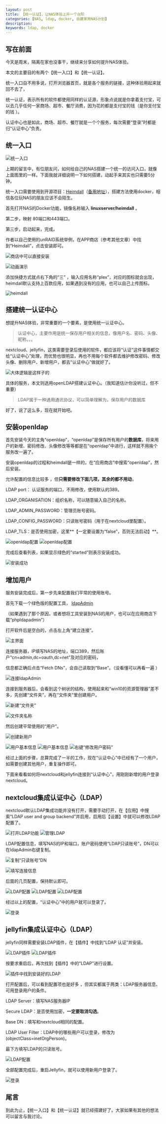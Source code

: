 ```yaml
---
layout: post
title: 【统一认证】，让NAS体验上升一个台阶
categories: [NAS, ldap, docker, 自建家用NAS计划]
description: 
keywords: ldap, docker
---
```


## 写在前面
今天是周末，隔离在家也没事干，继续来分享如何提升NAS体验。

本文的主要目的有两个【统一入口】和【统一认证】。

统一入口自不用多说，打开浏览器首页，就是各个服务的链接，这种体验用起来就回不去了，

统一认证，表示所有的软件都使用同样的认证源，形象点说就是你拿着支付宝，可以去几乎任何一家商场、超市、餐厅消费，因为花的都是支付宝的钱（是你支付宝的钱 ）。

认证中心也是如此，商场、超市、餐厅就是一个个服务，每次需要“登录”时都是归“认证中心”负责。



## 统一入口
![统一入口](/images/blog/2020-03-01-nas-ldap-integration/heimdall_dashboard.png)

上期的留言中，有位朋友问，如何给自己的NAS搭建一个统一的访问入口，就像上面图里的一样。下面我就详细说明一下如何搭建，动起手来其实也只需要5分钟。

统一入口需要使用到开源项目：[Heimdall](https://gitlab.com/BenjaminDobell/Heimdall)（[备用地址](https://github.com/linuxserver/Heimdall)），搭建方法使用docker，相信各位玩NAS的朋友应该不会陌生。

首先打开NAS的Docker功能，镜像名称输入 **linuxserver/heimdall** 。

第二步，映射 80端口和443端口。

第三步，启动起来，完成。 



​作者以自己使用的unRAID系统举例，在APP商店（参考其他文章）中找到“Heimdall”，点击安装即可。

![商店中可以直接安装](/images/blog/2020-03-01-nas-ldap-integration/app_heimdall.png)


![动画演示](/images/blog/2020-03-01-nas-ldap-integration/heimdall_install.gif)

添加快捷方式就点右下角的“三” ，输入应用名称“plex”，对应的图标就会出现，heimdall默认支持上百款应用，如果遇到没有的应用，也可以自己上传图标。

![heimdall](/images/blog/2020-03-01-nas-ldap-integration/heimdall_add.png)


## 搭建统一认证中心
想提升NAS体验，非常重要的一个要素，是使用统一认证中心。

> 认证中心，主要作用是统一保存用户相关的信息，像用户名、密码、头像、昵称。。。

nextcloud、jellyfin，这类需要登录后使用的软件，都应该将“认证”这件事情都交给“认证中心”处理，而优势也很明显，再也不用每个软件都去维护修改密码、修改头像、删除用户、新增用户，都去“认证中心”做就好了。

![大体逻辑是这样子的](/images/blog/2020-03-01-nas-ldap-integration/nas_docker_software_simple.jpg)

具体的服务，本文则选用openLDAP搭建认证中心。（我知道估计你没听过，但不重要） 

> LDAP属于一种通用通讯协议，可以简单理解为，保存用户的数据库

好了，说了这么多，现在就开始吧。



## 安装openldap
首先安装今天的主角“openldap”，“openldap”是保存所有用户的**数据库**，将来用户的新增、密码修改、头像修改等等都是在“openldap”中进行，这样就不用挨个服务改一遍了。

安装openldap的过程和heimdall是一样的，在“应用商店”中搜索“openldap”，然后安装。

允许配置的信息比较多 ，但**只需要修改下面几项，其余的都不用动**，

LDAP port： 认证服务的端口，不用修改，使用默认的389。

LDAP_ORGANISATION：组织名称，可以随意输入自己的名称。

LDAP_ADMIN_PASSWORD：管理员账号密码。

LDAP_CONFIG_PASSWORD：只读账号密码（用于在nextcloud里配置）。

LDAP_TLS：是否使用加密，这里**【一定要设置为“false”，否则无法启动】**。

![openldap配置](/images/blog/2020-03-01-nas-ldap-integration/ldap_config_01.png)
![openldap配置](/images/blog/2020-03-01-nas-ldap-integration/ldap_config_02.png)

完成后查看列表，如果显示绿色的“started”则表示安装成功。 

![安装成功](/images/blog/2020-03-01-nas-ldap-integration/openldap_complate.png)


## 增加用户
服务安装完成后，第一步先来配置我们平常的使用账号。

首先下载一个绿色版的配置工具， [ldapAdmin](http://www.ldapadmin.org/download/ldapadmin.html)

（如果遇到了那个原因，或者想将工具安装到NAS的用户，也可以在应用商店下载“phpldapadmin”）

打开软件后是空白的，点击左上角“建立连接”。

![主界面](/images/blog/2020-03-01-nas-ldap-integration/ldapadmin_main.png)

连接服务器，IP填写NAS的地址，端口389，然后账户“cn=admin,dc=oauth,dc=net”及对应的密码，

信息都正确后点击“Fetch DNs”，会自己读取到“Base”。（没看懂可以再看一遍 ）

![连接ldapAdmin](/images/blog/2020-03-01-nas-ldap-integration/ldapadmin_new_connection.png)

连接到服务器后，会看到这个树状的结构，使用起来和“win10的资源管理器”差不多，先创建“文件夹”，再在“文件夹”里创建用户。

![新建“文件夹”](/images/blog/2020-03-01-nas-ldap-integration/ldapadmin_create_ou.png)

![文件夹名称](/images/blog/2020-03-01-nas-ldap-integration/ldapadmin_create_ou_02.png)

然后创建平常使用的“用户”。

![创建新用户](/images/blog/2020-03-01-nas-ldap-integration/ldapadmin_create_user.png)

![用户基本信息](/images/blog/2020-03-01-nas-ldap-integration/ldapadmin_create_user_01.png)
![用户基本信息](/images/blog/2020-03-01-nas-ldap-integration/ldapadmin_create_user_02.png)
![右键“修改用户密码”](/images/blog/2020-03-01-nas-ldap-integration/ldapadmin_create_user_03.png)

经过上面的步骤，总算完成了一半的工作，现在“认证中心”中已经有了一个用户，如需要创建其他用户，重复操作即可。

下面来看看如何将nextcloud和jellyfin连接到“认证中心”，用刚刚新增的用户登录nextcloud。


## nextcloud集成认证中心（LDAP）
nextcloud默认LDAP集成功能并没有打开，需要手动打开，在【应用】中搜索“LDAP user and group backend”并启用，启用后【设置】中就可以修改LDAP配置了。

![打开LDAP功能](/images/blog/2020-03-01-nas-ldap-integration/nextcloud_ldap.png)
![管理LDAP](/images/blog/2020-03-01-nas-ldap-integration/nextcloud_ldap_00.png)

LDAP配置信息，填写NAS的IP和端口，账户密码使用“LDAP只读账号”，DN可以在ldapAdmin右键复制。

![复制“只读账号”DN](/images/blog/2020-03-01-nas-ldap-integration/ldapadmin_copy_dn.png)

![填写连接信息](/images/blog/2020-03-01-nas-ldap-integration/nextcloud_ldap_01.png)

后面的几页配置，保持默认即可。


![LDAP配置](/images/blog/2020-03-01-nas-ldap-integration/nextcloud_ldap_03.png)
![LDAP配置](/images/blog/2020-03-01-nas-ldap-integration/nextcloud_ldap_04.png)
![LDAP配置](/images/blog/2020-03-01-nas-ldap-integration/nextcloud_ldap_05.png)


经过以上的配置，“认证中心”中的用户就可以登录了。 

![登录](/images/blog/2020-03-01-nas-ldap-integration/nextcloud_login.png)



## jellyfin集成认证中心（LDAP）
jellyfin同样需要安装LDAP插件，在【插件】中找到“LDAP 认证”并安装。

![LDAP插件](/images/blog/2020-03-01-nas-ldap-integration/jellfin_plugin_ldap.png)
![LDAP插件](/images/blog/2020-03-01-nas-ldap-integration/jellfin_plugin_ldap_complate.png)

按要求重启后，再次找到【插件】中的“LDAP”进行设置。

![插件中找到安装好的LDAP](/images/blog/2020-03-01-nas-ldap-integration/jellfin_plugin_ldap_settings.png)

打开配置后，可以看到配置项也是好多 ，但其实都属于两类：LDAP服务器信息、可用登录用户的条件。

LDAP Server：填写NAS服务器IP

Secure LDAP：是否使用加密，**一定要取消勾选**。

Base DN：填写和nextcloud相同的配置。

LDAP User Filter：LDAP中的哪些用户可以登录，修改为(objectClass=inetOrgPerson)。

最下方填写LDAP的只读账号。

![LDAP配置](/images/blog/2020-03-01-nas-ldap-integration/jellyfin_ldap_settings.png)

全部配置完成后，重启Jellyfin，就可以使用新用户登录了。

![登录](/images/blog/2020-03-01-nas-ldap-integration/jellyfin_login.png)

## 尾言
到此为止，【统一入口】和【统一认证】就已经搭建好了。大家如果有其他的想法可以留言与我讨论。


   